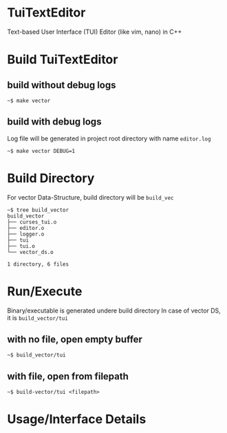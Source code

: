 # TuiTextEditor

Text-based User Interface (TUI) Editor (like vim, nano) in C++

# Build TuiTextEditor

## build without debug logs

```Shell
~$ make vector
```

## build with debug logs

Log file will be generated in project root directory with name `editor.log`

```Shell
~$ make vector DEBUG=1
```

# Build Directory

For vector Data-Structure, build directory will be `build_vec`

```Shell
~$ tree build_vector
build_vector
├── curses_tui.o
├── editor.o
├── logger.o
├── tui
├── tui.o
└── vector_ds.o

1 directory, 6 files
```

# Run/Execute

Binary/executable is generated undere build directory
In case of vector DS, it is `build_vector/tui`

## with no file, open empty buffer

```Shell
~$ build_vector/tui
```

## with file, open from filepath

```Shell
~$ build-vector/tui <filepath>
```

# Usage/Interface Details
